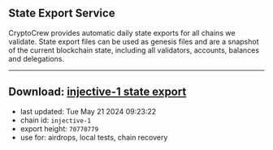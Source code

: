 ## State Export Service
CryptoCrew provides automatic daily state exports for all chains we validate. State export files can be used as genesis files and are a snapshot of the current blockchain state, including all validators, accounts, balances and delegations.

---
**Download: [injective-1 state export](https://dl-eu2.ccvalidators.com/SERVICE/injective/injective-1_export_70770779.json)**
---

- last updated: Tue May 21 2024 09:23:22
- chain id: `injective-1`
- export height: `70770779`
- use for: airdrops, local tests, chain recovery
